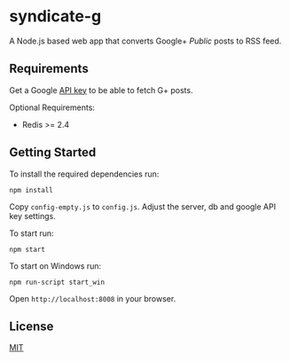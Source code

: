 syndicate-g
===========

A Node.js based web app that converts Google+ _Public_ posts to RSS feed.

## Requirements

Get a Google [API key](https://code.google.com/apis/console/) to be able to fetch G+ posts.

Optional Requirements:

  * Redis >= 2.4

## Getting Started

To install the required dependencies run:

    npm install

Copy `config-empty.js` to `config.js`. Adjust the server, db and google API key settings.

To start run:

    npm start

To start on Windows run:

    npm run-script start_win

Open `http://localhost:8008` in your browser.

## License

[MIT](LICENSE)
